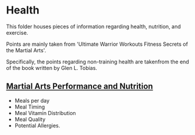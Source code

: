 # Health
This folder houses pieces of information regarding health, nutrition, and exercise.

Points are mainly taken from 'Ultimate Warrior Workouts Fitness Secrets of the Martial Arts'.

Specifically, the points regarding non-training health are takenfrom the end of the book written by Glen L. Tobias.

## [Martial Arts Performance and Nutrition](./martial-artist-performance-and-nutrition.md)
- Meals per day 
- Meal Timing 
- Meal Vitamin Distribution 
- Meal Quality 
- Potential Allergies.





